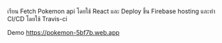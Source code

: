 เรียน Fetch Pokemon api โดยใช้ React และ Deploy ขึ้น Firebase hosting และทำ CI/CD โดยใช้ Travis-ci 

Demo
https://pokemon-5bf7b.web.app
